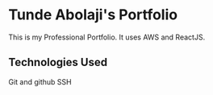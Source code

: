 # Tunde Abolaji's Portfolio

This is my Professional Portfolio. It uses AWS and ReactJS.

## Technologies Used

Git and github
SSH
